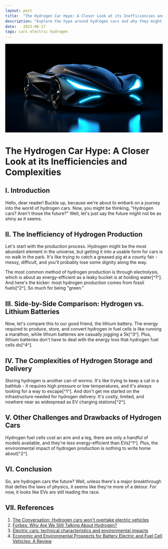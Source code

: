 ```yaml
---
layout: post
title:  "The Hydrogen Car Hype: A Closer Look at its Inefficiencies and Complexities"
description: "Explore the hype around hydrogen cars and why they might not be as shiny as they seem."
date:   2023-06-17
tags: cars electric hydrogen 
---
```


![A futuristic hydrogen car](/assets/hydrogen-cars.png)

# The Hydrogen Car Hype: A Closer Look at its Inefficiencies and Complexities

## I. Introduction

Hello, dear reader! Buckle up, because we're about to embark on a journey into the world of hydrogen cars. Now, you might be thinking, "Hydrogen cars? Aren't those the future?" Well, let's just say the future might not be as shiny as it seems.

## II. The Inefficiency of Hydrogen Production

Let's start with the production process. Hydrogen might be the most abundant element in the universe, but getting it into a usable form for cars is no walk in the park. It's like trying to catch a greased pig at a county fair - messy, difficult, and you'll probably lose some dignity along the way.

The most common method of hydrogen production is through electrolysis, which is about as energy-efficient as a leaky bucket is at holding water[^1^]. And here's the kicker: most hydrogen production comes from fossil fuels[^2^]. So much for being "green."

## III. Side-by-Side Comparison: Hydrogen vs. Lithium Batteries

Now, let's compare this to our good friend, the lithium battery. The energy required to produce, store, and convert hydrogen in fuel cells is like running a marathon, while lithium batteries are casually jogging a 5k[^3^]. Plus, lithium batteries don't have to deal with the energy loss that hydrogen fuel cells do[^4^].

## IV. The Complexities of Hydrogen Storage and Delivery

Storing hydrogen is another can of worms. It's like trying to keep a cat in a bathtub - it requires high pressure or low temperatures, and it's always looking for a way to escape[^1^]. And don't get me started on the infrastructure needed for hydrogen delivery. It's costly, limited, and nowhere near as widespread as EV charging stations[^2^].

## V. Other Challenges and Drawbacks of Hydrogen Cars

Hydrogen fuel cells cost an arm and a leg, there are only a handful of models available, and they're less energy-efficient than EVs[^1^]. Plus, the environmental impact of hydrogen production is nothing to write home about[^2^].

## VI. Conclusion

So, are hydrogen cars the future? Well, unless there's a major breakthrough that defies the laws of physics, it seems like they're more of a detour. For now, it looks like EVs are still leading the race.

## VII. References

1. [The Conversation: Hydrogen cars won't overtake electric vehicles](https://theconversation.com/hydrogen-cars-wont-overtake-electric-vehicles-because-theyre-hampered-by-the-laws-of-science-139899)
2. [Forbes: Why Are We Still Talking About Hydrogen?](https://www.forbes.com/sites/jamesmorris/2021/02/06/why-are-we-still-talking-about-hydrogen/)
3. [Electric cars: technical characteristics and environmental impacts](https://dx.doi.org/10.1186/2190-4715-24-14)
4. [Economic and Environmental Prospects for Battery Electric and Fuel Cell Vehicles: A Review](https://dx.doi.org/10.1002/fuce.201800171)
